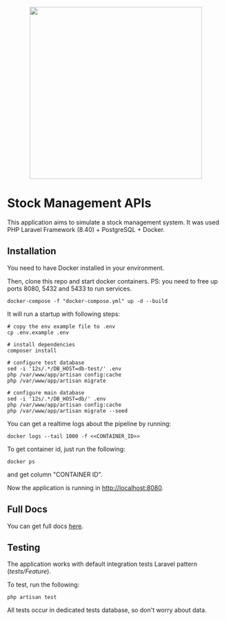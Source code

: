 <p align="center"><a href="https://laravel.com" target="_blank"><img src="https://raw.githubusercontent.com/laravel/art/master/logo-lockup/5%20SVG/2%20CMYK/1%20Full%20Color/laravel-logolockup-cmyk-red.svg" width="400"></a></p>

# Stock Management APIs

This application aims to simulate a stock management system. It was used PHP Laravel Framework (8.40) + PostgreSQL + Docker.

## Installation

You need to have Docker installed in your environment.

Then, clone this repo and start docker containers.
PS: you need to free up ports 8080, 5432 and 5433 to run services.

```
docker-compose -f "docker-compose.yml" up -d --build
```

It will run a startup with following steps:

```
# copy the env example file to .env
cp .env.example .env

# install dependencies
composer install

# configure test database
sed -i '12s/.*/DB_HOST=db-test/' .env
php /var/www/app/artisan config:cache
php /var/www/app/artisan migrate

# configure main database
sed -i '12s/.*/DB_HOST=db/' .env
php /var/www/app/artisan config:cache
php /var/www/app/artisan migrate --seed
```

You can get a realtime logs about the pipeline by running:

```
docker logs --tail 1000 -f <<CONTAINER_ID>>
```

To get container id, just run the following:

```
docker ps
```

and get column "CONTAINER ID".

Now the application is running in [http://localhost:8080](http://localhost:8080).

## Full Docs

You can get full docs [here](https://documenter.getpostman.com/view/6846169/TzefBPNF).

## Testing

The application works with default integration tests Laravel pattern (_tests/Feature_).

To test, run the following:

```
php artisan test
```

All tests occur in dedicated tests database, so don't worry about data.
